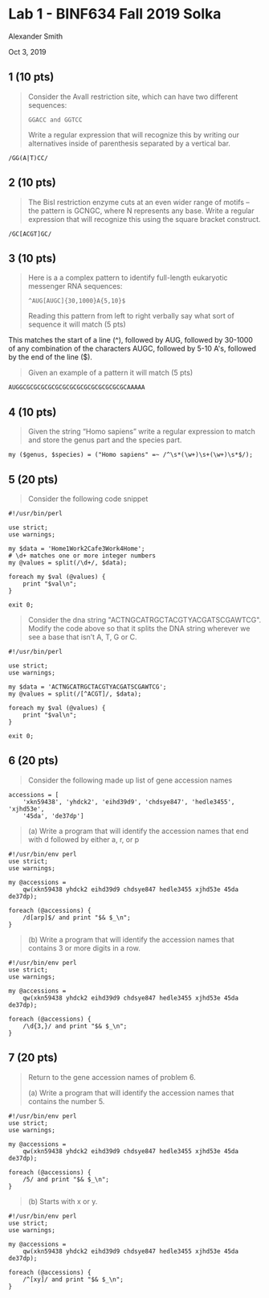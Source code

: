 # Lab 1 - BINF634 Fall 2019 Solka

Alexander Smith

Oct 3, 2019

## 1 (10 pts)

> Consider the AvaII restriction site, which can have two different
> sequences:
>
>     GGACC and GGTCC
>
> Write a regular expression that will recognize this by writing our
> alternatives inside of parenthesis separated by a vertical bar.


```
/GG(A|T)CC/
```


## 2 (10 pts)

> The BisI restriction enzyme cuts at an even wider range of motifs –
> the pattern is GCNGC, where N represents any base. Write a regular
> expression that will recognize this using the square bracket
> construct.


```
/GC[ACGT]GC/
```


## 3 (10 pts)

> Here is a a complex pattern to identify full-length eukaryotic
> messenger RNA sequences:
>
>     ^AUG[AUGC]{30,1000}A{5,10}$
>
> Reading this pattern from left to right verbally say what sort of
> sequence it will match (5 pts)

This matches the start of a line (^), followed by AUG, followed by
30-1000 of any combination of the characters AUGC, followed by 5-10
A's, followed by the end of the line ($).

> Given an example of a pattern it will match (5 pts)

```
AUGGCGCGCGCGCGCGCGCGCGCGCGCGCGCGCAAAAA
```


## 4 (10 pts)

> Given the string “Homo sapiens” write a regular expression to match
> and store the genus part and the species part.

```{perl}
my ($genus, $species) = ("Homo sapiens" =~ /^\s*(\w+)\s+(\w+)\s*$/);
```


## 5 (20 pts)

> Consider the following code snippet

```{perl}
#!/usr/bin/perl

use strict;
use warnings;

my $data = 'Home1Work2Cafe3Work4Home';
# \d+ matches one or more integer numbers
my @values = split(/\d+/, $data);

foreach my $val (@values) {
    print "$val\n";
}

exit 0;
```

> Consider the dna string "ACTNGCATRGCTACGTYACGATSCGAWTCG". Modify the
> code above so that it splits the DNA string wherever we see a base
> that isn’t A, T, G or C.

```{perl}
#!/usr/bin/perl

use strict;
use warnings;

my $data = 'ACTNGCATRGCTACGTYACGATSCGAWTCG';
my @values = split(/[^ACGT]/, $data);

foreach my $val (@values) {
    print "$val\n";
}

exit 0;
```

## 6 (20 pts)

> Consider the following made up list of gene accession names

```{python}
accessions = [
    'xkn59438', 'yhdck2', 'eihd39d9', 'chdsye847', 'hedle3455', 'xjhd53e',
    '45da', 'de37dp']
```

> (a) Write a program that will identify the accession names that end
> with d followed by either a, r, or p

```{perl}
#!/usr/bin/env perl
use strict;
use warnings;

my @accessions =
    qw(xkn59438 yhdck2 eihd39d9 chdsye847 hedle3455 xjhd53e 45da de37dp);

foreach (@accessions) {
    /d[arp]$/ and print "$& $_\n";
}
```

> (b) Write a program that will identify the accession names that
> contains 3 or more digits in a row.

```{perl}
#!/usr/bin/env perl
use strict;
use warnings;

my @accessions =
    qw(xkn59438 yhdck2 eihd39d9 chdsye847 hedle3455 xjhd53e 45da de37dp);

foreach (@accessions) {
    /\d{3,}/ and print "$& $_\n";
}
```


## 7 (20 pts)

> Return to the gene accession names of problem 6.
>
> (a) Write a program that will identify the accession names that
> contains the number 5.

```{perl}
#!/usr/bin/env perl
use strict;
use warnings;

my @accessions =
    qw(xkn59438 yhdck2 eihd39d9 chdsye847 hedle3455 xjhd53e 45da de37dp);

foreach (@accessions) {
    /5/ and print "$& $_\n";
}
```

> (b) Starts with x or y.

```{perl}
#!/usr/bin/env perl
use strict;
use warnings;

my @accessions =
    qw(xkn59438 yhdck2 eihd39d9 chdsye847 hedle3455 xjhd53e 45da de37dp);

foreach (@accessions) {
    /^[xy]/ and print "$& $_\n";
}
```
